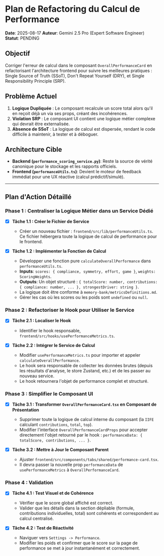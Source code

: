 # Plan de Refactoring du Calcul de Performance

**Date**: 2025-08-17
**Auteur**: Gemini 2.5 Pro (Expert Software Engineer)
**Statut**: PENDING

## Objectif

Corriger l'erreur de calcul dans le composant `OverallPerformanceCard` en refactorisant l'architecture frontend pour suivre les meilleures pratiques : Single Source of Truth (SSoT), Don't Repeat Yourself (DRY), et Single Responsibility Principle (SRP).

## Problème Actuel

1.  **Logique Dupliquée** : Le composant recalcule un score total alors qu'il en reçoit déjà un via ses props, créant des incohérences.
2.  **Violation SRP** : Le composant UI contient une logique métier complexe qui devrait être externalisée.
3.  **Absence de SSoT** : La logique de calcul est dispersée, rendant le code difficile à maintenir, à tester et à déboguer.

## Architecture Cible

-   **Backend (`performance_scoring_service.py`)**: Reste la source de vérité canonique pour le stockage et les rapports officiels.
-   **Frontend (`performanceUtils.ts`)**: Devient le moteur de feedback immédiat pour une UX réactive (calcul prédictif/simulé).

---

## Plan d'Action Détaillé

### Phase 1 : Centraliser la Logique Métier dans un Service Dédié

-   [x] **Tâche 1.1 : Créer le Fichier de Service**
    -   Créer un nouveau fichier : `frontend/src/lib/performanceUtils.ts`. Ce fichier hébergera toute la logique de calcul de performance pour le frontend.

-   [x] **Tâche 1.2 : Implémenter la Fonction de Calcul**
    -   Développer une fonction pure `calculateOverallPerformance` dans `performanceUtils.ts`.
    -   **Inputs**: `scores: { compliance, symmetry, effort, game }`, `weights: ScoringWeights`.
    -   **Outputs**: Un objet structuré : `{ totalScore: number, contributions: { compliance: number, ... }, strongestDriver: string }`.
    -   La logique doit être conforme à `memory-bank/metricsDefinitions.md`.
    -   Gérer les cas où les scores ou les poids sont `undefined` ou `null`.

### Phase 2 : Refactoriser le Hook pour Utiliser le Service

-   [x] **Tâche 2.1 : Localiser le Hook**
    -   Identifier le hook responsable, `frontend/src/hooks/usePerformanceMetrics.ts`.

-   [x] **Tâche 2.2 : Intégrer le Service de Calcul**
    -   Modifier `usePerformanceMetrics.ts` pour importer et appeler `calculateOverallPerformance`.
    -   Le hook sera responsable de collecter les données brutes (depuis les résultats d'analyse, le store Zustand, etc.) et de les passer au nouveau service.
    -   Le hook retournera l'objet de performance complet et structuré.

### Phase 3 : Simplifier le Composant UI

-   [x] **Tâche 3.1 : Transformer `OverallPerformanceCard.tsx` en Composant de Présentation**
    -   Supprimer toute la logique de calcul interne du composant (la `IIFE` calculant `contributions`, `total`, `top`).
    -   Modifier l'interface `OverallPerformanceCardProps` pour accepter directement l'objet retourné par le hook : `performanceData: { totalScore, contributions, ... }`.

-   [x] **Tâche 3.2 : Mettre à Jour le Composant Parent**
    -   Ajuster `frontend/src/components/tabs/shared/performance-card.tsx`.
    -   Il devra passer la nouvelle prop `performanceData` de `usePerformanceMetrics` à `OverallPerformanceCard`.

### Phase 4 : Validation

-   [x] **Tâche 4.1 : Test Visuel et de Cohérence**
    -   Vérifier que le score global affiché est correct.
    -   Valider que les détails dans la section dépliable (formule, contributions individuelles, total) sont cohérents et correspondent au calcul centralisé.

-   [x] **Tâche 4.2 : Test de Réactivité**
    -   Naviguer vers `Settings -> Performance`.
    -   Modifier les poids et confirmer que le score sur la page de performance se met à jour instantanément et correctement.
